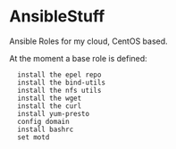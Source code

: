 # AnsibleStuff

Ansible Roles for my cloud, CentOS based.

At the moment a base role is defined:

      install the epel repo
      install the bind-utils
      install the nfs utils 
      install the wget
      install the curl
      install yum-presto
      config domain 
      install bashrc
      set motd
